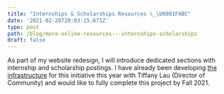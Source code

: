 ```yaml
---
title: "Internships & Scholarships Resources \_\U0001F4BC"
date: '2021-02-28T20:03:15.671Z'
type: post
path: /blog/more-online-resources---internships-scholarships
draft: false
---
```

As part of my website redesign, I will introduce dedicated sections with internship and scholarship postings. I have already been developing [the infrastructure](https://github.com/CarletonComputerScienceSociety/Core) for this initiative this year with Tiffany Lau (Director of Community) and would like to fully complete this project by Fall 2021.